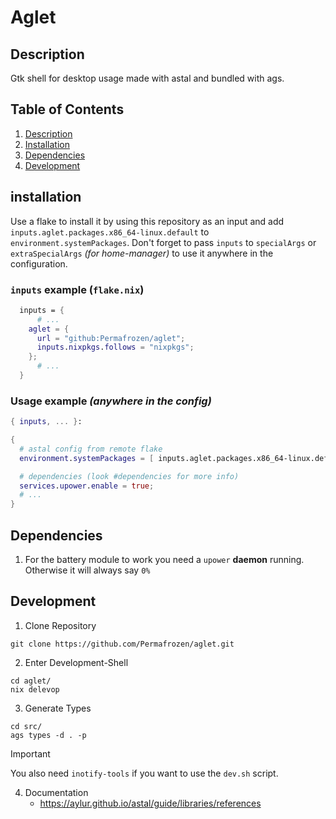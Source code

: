 # Aglet

## Description
Gtk shell for desktop usage made with astal and bundled with ags.

## Table of Contents
1. [Description](#description)
2. [Installation](#installation)
3. [Dependencies](#dependencies)
4. [Development](#development)

## installation
Use a flake to install it by using this repository as an input and add `inputs.aglet.packages.x86_64-linux.default` to `environment.systemPackages`. Don't forget to pass `inputs` to `specialArgs` or `extraSpecialArgs` *(for home-manager)* to use it anywhere in the configuration.

### `inputs` example (`flake.nix`)
```nix
  inputs = {
      # ...
    aglet = {
      url = "github:Permafrozen/aglet";
      inputs.nixpkgs.follows = "nixpkgs";
    };
      # ...
  }
```

### Usage example *(anywhere in the config)*
```nix
{ inputs, ... }:

{
  # astal config from remote flake
  environment.systemPackages = [ inputs.aglet.packages.x86_64-linux.default ];

  # dependencies (look #dependencies for more info)
  services.upower.enable = true;
  # ...
}
```

## Dependencies

1. For the battery module to work you need a `upower` **daemon** running. Otherwise it will always say `0%`

## Development

1. Clone Repository
```console
git clone https://github.com/Permafrozen/aglet.git
```

2. Enter Development-Shell
```console
cd aglet/
nix delevop
```

3. Generate Types
```console
cd src/
ags types -d . -p
```

> [!IMPORTANT]
> You also need `inotify-tools` if you want to use the `dev.sh` script.

4. Documentation
    - https://aylur.github.io/astal/guide/libraries/references
